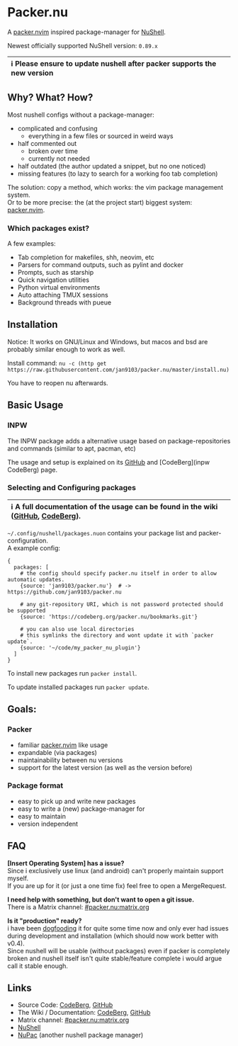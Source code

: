 # Packer.nu

A [packer.nvim][] inspired package-manager for [NuShell][].

Newest officially supported NuShell version: `0.89.x`

| :information_source: Please ensure to update nushell **after** packer supports the new version |
| :--- |


## Why? What? How?

Most nushell configs without a package-manager:
- complicated and confusing
  - everything in a few files or sourced in weird ways
- half commented out
  - broken over time
  - currently not needed
- half outdated (the author updated a snippet, but no one noticed)
- missing features (to lazy to search for a working foo tab completion)

The solution: copy a method, which works: the vim package management system.  
Or to be more precise: the (at the project start) biggest system: [packer.nvim][].

### Which packages exist?

A few examples:
- Tab completion for makefiles, shh, neovim, etc
- Parsers for command outputs, such as pylint and docker
- Prompts, such as starship
- Quick navigation utilities
- Python virtual environments
- Auto attaching TMUX sessions
- Background threads with pueue

## Installation

Notice: It works on GNU/Linux and Windows, but macos and bsd are probably similar enough to work as well.

Install command:
`nu -c (http get https://raw.githubusercontent.com/jan9103/packer.nu/master/install.nu)`

You have to reopen nu afterwards.


## Basic Usage


### INPW

The INPW package adds a alternative usage based on package-repositories and commands (similar to apt, pacman, etc)

The usage and setup is explained on its [GitHub][inpw GitHub] and [CodeBerg](inpw CodeBerg) page.

### Selecting and Configuring packages

| :information_source: A full documentation of the usage can be found in the wiki ([GitHub][wiki GitHub], [CodeBerg][wiki CodeBerg]). |
| :-- |


`~/.config/nushell/packages.nuon` contains your package list and packer-configuration.  
A example config:
```
{
  packages: [
    # the config should specify packer.nu itself in order to allow automatic updates.
    {source: 'jan9103/packer.nu'}  # -> https://github.com/jan9103/packer.nu

    # any git-repository URI, which is not password protected should be supported
    {source: 'https://codeberg.org/packer.nu/bookmarks.git'}

    # you can also use local directories
    # this symlinks the directory and wont update it with `packer update`.
    {source: '~/code/my_packer_nu_plugin'}
  ]
}
```

To install new packages run `packer install`.

To update installed packages run `packer update`.


## Goals:


### Packer

- familiar [packer.nvim][] like usage
- expandable (via packages)
- maintainability between nu versions
- support for the latest version (as well as the version before)


### Package format

- easy to pick up and write new packages
- easy to write a (new) package-manager for
- easy to maintain
- version independent

## FAQ

**[Insert Operating System] has a issue?**  
Since i exclusively use linux (and android) can't properly maintain support myself.  
If you are up for it (or just a one time fix) feel free to open a MergeRequest.

**I need help with something, but don't want to open a git issue.**  
There is a Matrix channel: [#packer.nu:matrix.org](https://matrix.to/#/#packer.nu:matrix.org)

**Is it "production" ready?**  
i have been [dogfooding](https://en.wikipedia.org/wiki/Eating_your_own_dog_food) it for
quite some time now and only ever had issues during development and installation
(which should now work better with v0.4).  
Since nushell will be usable (without packages) even if packer is completely broken
and nushell itself isn't quite stable/feature complete i would argue call it stable
enough.


## Links
- Source Code: [CodeBerg][packer.nu CodeBerg], [GitHub][packer.nu GitHub]
- The Wiki / Documentation: [CodeBerg][wiki CodeBerg], [GitHub][wiki GitHub]
- Matrix channel: [#packer.nu:matrix.org](https://matrix.to/#/#packer.nu:matrix.org)
- [NuShell][]
- [NuPac][] (another nushell package manager)


[packer.nvim]: https://github.com/wbthomason/packer.nvim
[NuShell]: https://github.com/nushell/nushell
[NuPac]: https://github.com/skelly37/nupac

[packer.nu GitHub]: https://github.com/jan9103/packer.nu
[packer.nu CodeBerg]: https://codeberg.org/packer.nu/packer.nu
[wiki GitHub]: https://github.com/Jan9103/packer.nu/wiki
[wiki CodeBerg]: https://codeberg.org/packer.nu/packer.nu/wiki
[inpw GitHub]: https://github.com/jan9103/nushell_inpw
[inpw CodeBerg]: https://codeberg.org/packer.nu/inpw
